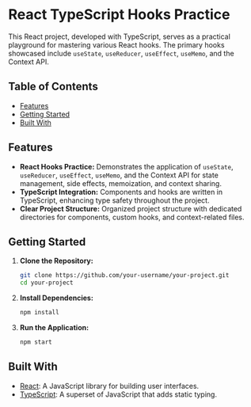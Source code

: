 # React TypeScript Hooks Practice

This React project, developed with TypeScript, serves as a practical playground for mastering various React hooks. The primary hooks showcased include `useState`, `useReducer`, `useEffect`, `useMemo`, and the Context API.

## Table of Contents

- [Features](#features)
- [Getting Started](#getting-started)
- [Built With](#built-with)

## Features

- **React Hooks Practice:** Demonstrates the application of `useState`, `useReducer`, `useEffect`, `useMemo`, and the Context API for state management, side effects, memoization, and context sharing.
- **TypeScript Integration:** Components and hooks are written in TypeScript, enhancing type safety throughout the project.
- **Clear Project Structure:** Organized project structure with dedicated directories for components, custom hooks, and context-related files.

## Getting Started

1. **Clone the Repository:**
   ```bash
   git clone https://github.com/your-username/your-project.git
   cd your-project
   ```
2. **Install Dependencies:**
   ```bash
   npm install
   ```
3. **Run the Application:**
   ```bash
   npm start
   ```

## Built With

- [React](https://reactjs.org/): A JavaScript library for building user interfaces.
- [TypeScript](https://www.typescriptlang.org/): A superset of JavaScript that adds static typing.
